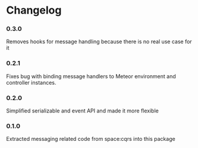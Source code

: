 Changelog
=========

### 0.3.0
Removes hooks for message handling because there is no real use case for it

### 0.2.1
Fixes bug with binding message handlers to Meteor environment and controller
instances.

### 0.2.0
Simplified serializable and event API and made it more flexible

### 0.1.0
Extracted messaging related code from space:cqrs into this package
